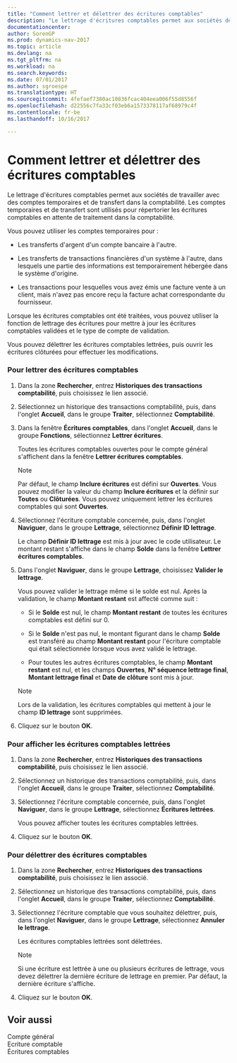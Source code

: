 ```yaml
---
title: "Comment lettrer et délettrer des écritures comptables"
description: "Le lettrage d'écritures comptables permet aux sociétés de travailler avec des comptes temporaires et de transfert dans la comptabilité. Les comptes temporaires et de transfert sont utilisés pour répertorier les écritures comptables en attente de traitement dans la comptabilité."
documentationcenter: 
author: SorenGP
ms.prod: dynamics-nav-2017
ms.topic: article
ms.devlang: na
ms.tgt_pltfrm: na
ms.workload: na
ms.search.keywords: 
ms.date: 07/01/2017
ms.author: sgroespe
ms.translationtype: HT
ms.sourcegitcommit: 4fefaef7380ac10836fcac404eea006f55d8556f
ms.openlocfilehash: d22556c7fa33cf03eb6a1573378117af68979c4f
ms.contentlocale: fr-be
ms.lasthandoff: 10/16/2017

---
```

# <a name="how-to-apply-and-unapply-general-ledger-entries"></a>Comment lettrer et délettrer des écritures comptables
Le lettrage d'écritures comptables permet aux sociétés de travailler avec des comptes temporaires et de transfert dans la comptabilité. Les comptes temporaires et de transfert sont utilisés pour répertorier les écritures comptables en attente de traitement dans la comptabilité.  
  
 Vous pouvez utiliser les comptes temporaires pour :  
  
-   Les transferts d'argent d'un compte bancaire à l'autre.  
  
-   Les transferts de transactions financières d'un système à l'autre, dans lesquels une partie des informations est temporairement hébergée dans le système d'origine.  
  
-   Les transactions pour lesquelles vous avez émis une facture vente à un client, mais n'avez pas encore reçu la facture achat correspondante du fournisseur.  
  
 Lorsque les écritures comptables ont été traitées, vous pouvez utiliser la fonction de lettrage des écritures pour mettre à jour les écritures comptables validées et le type de compte de validation.  
  
 Vous pouvez délettrer les écritures comptables lettrées, puis ouvrir les écritures clôturées pour effectuer les modifications.  
  
### <a name="to-apply-general-ledger-entries"></a>Pour lettrer des écritures comptables  
  
1.  Dans la zone **Rechercher**, entrez **Historiques des transactions comptabilité**, puis choisissez le lien associé.  
  
2.  Sélectionnez un historique des transactions comptabilité, puis, dans l'onglet **Accueil**, dans le groupe **Traiter**, sélectionnez **Comptabilité**.  
  
3.  Dans la fenêtre **Écritures comptables**, dans l'onglet **Accueil**, dans le groupe **Fonctions**, sélectionnez **Lettrer écritures**.  
  
     Toutes les écritures comptables ouvertes pour le compte général s'affichent dans la fenêtre **Lettrer écritures comptables**.  
  
    > [!NOTE]  
    >  Par défaut, le champ **Inclure écritures** est défini sur **Ouvertes**. Vous pouvez modifier la valeur du champ **Inclure écritures** et la définir sur **Toutes** ou **Clôturées**. Vous pouvez uniquement lettrer les écritures comptables qui sont **Ouvertes**.  
  
4.  Sélectionnez l'écriture comptable concernée, puis, dans l'onglet **Naviguer**, dans le groupe **Lettrage**, sélectionnez **Définir ID lettrage**.  
  
     Le champ **Définir ID lettrage** est mis à jour avec le code utilisateur. Le montant restant s'affiche dans le champ **Solde** dans la fenêtre **Lettrer écritures comptables**.  
  
5.  Dans l'onglet **Naviguer**, dans le groupe **Lettrage**, choisissez **Valider le lettrage**.  
  
     Vous pouvez valider le lettrage même si le solde est nul. Après la validation, le champ **Montant restant** est affecté comme suit :  
  
    -   Si le **Solde** est nul, le champ **Montant restant** de toutes les écritures comptables est défini sur 0.  
  
    -   Si le **Solde** n'est pas nul, le montant figurant dans le champ **Solde** est transféré au champ **Montant restant** pour l'écriture comptable qui était sélectionnée lorsque vous avez validé le lettrage.  
  
    -   Pour toutes les autres écritures comptables, le champ **Montant restant** est nul, et les champs **Ouvertes**, **N° séquence lettrage final**, **Montant lettrage final** et **Date de clôture** sont mis à jour.  
  
    > [!NOTE]  
    >  Lors de la validation, les écritures comptables qui mettent à jour le champ **ID lettrage** sont supprimées.  
  
6.  Cliquez sur le bouton **OK**.  
  
### <a name="to-view-the-applied-general-ledger-entries"></a>Pour afficher les écritures comptables lettrées  
  
1.  Dans la zone **Rechercher**, entrez **Historiques des transactions comptabilité**, puis choisissez le lien associé.  
  
2.  Sélectionnez un historique des transactions comptabilité, puis, dans l'onglet **Accueil**, dans le groupe **Traiter**, sélectionnez **Comptabilité**.  
  
3.  Sélectionnez l'écriture comptable concernée, puis, dans l'onglet **Naviguer**, dans le groupe **Lettrage**, sélectionnez **Écritures lettrées**.  
  
     Vous pouvez afficher toutes les écritures comptables lettrées.  
  
4.  Cliquez sur le bouton **OK**.  
  
### <a name="to-unapply-general-ledger-entries"></a>Pour délettrer des écritures comptables  
  
1.  Dans la zone **Rechercher**, entrez **Historiques des transactions comptabilité**, puis choisissez le lien associé.  
  
2.  Sélectionnez un historique des transactions comptabilité, puis, dans l'onglet **Accueil**, dans le groupe **Traiter**, sélectionnez **Comptabilité**.  
  
3.  Sélectionnez l'écriture comptable que vous souhaitez délettrer, puis, dans l'onglet **Naviguer**, dans le groupe **Lettrage**, sélectionnez **Annuler le lettrage**.  
  
     Les écritures comptables lettrées sont délettrées.  
  
    > [!NOTE]  
    >  Si une écriture est lettrée à une ou plusieurs écritures de lettrage, vous devez délettrer la dernière écriture de lettrage en premier. Par défaut, la dernière écriture s'affiche.  
  
4.  Cliquez sur le bouton **OK**.  
  
## <a name="see-also"></a>Voir aussi  
 Compte général   
 Ecriture comptable   
 Écritures comptables

